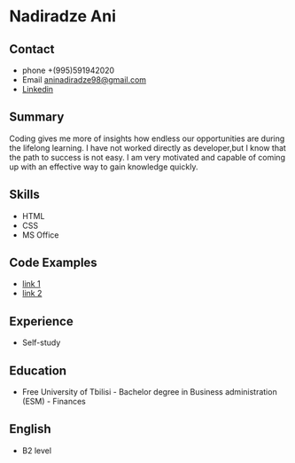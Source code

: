 # **Nadiradze Ani**
## Contact
* phone +(995)591942020
* Email aninadiradze98@gmail.com
* [Linkedin](https://www.linkedin.com/in/ani-nadiradze-618aa4170/)
## Summary 
Coding gives me more of insights how endless our opportunities are during the lifelong learning. I have not worked directly as developer,but I know that the path to success is not easy. I am very motivated and capable of coming up with an effective way to gain knowledge quickly.
## Skills
* HTML
* CSS
* MS Office
## Code Examples
* [link 1](https://github.com/anadiradze/Homework)
* [link 2](https://github.com/anadiradze/Lesson-8)
## Experience
* Self-study 
## Education
* Free University of Tbilisi - Bachelor degree in Business administration (ESM) - Finances
## English
* B2 level